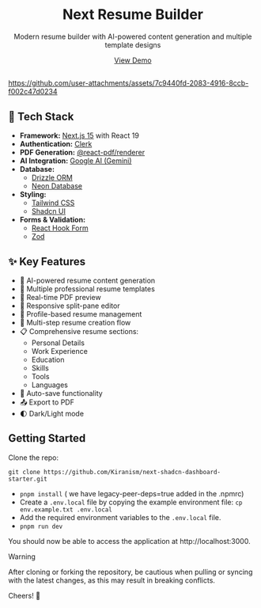 <div align="center">
  <h1>Next Resume Builder</h1>
  <p>Modern resume builder with AI-powered content generation and multiple template designs</p>
<a href="https://dub.sh/next-resume">View Demo</a>
</div>

## 

  https://github.com/user-attachments/assets/7c9440fd-2083-4916-8ccb-f002c47d0234

## 🚀 Tech Stack

- **Framework:** [Next.js 15](https://nextjs.org/) with React 19
- **Authentication:** [Clerk](https://clerk.com/)
- **PDF Generation:** [@react-pdf/renderer](https://react-pdf.org/)
- **AI Integration:** [Google AI (Gemini)](https://ai.google.dev/)
- **Database:**
  - [Drizzle ORM](https://orm.drizzle.team/)
  - [Neon Database](https://neon.tech/)
- **Styling:**
  - [Tailwind CSS](https://tailwindcss.com)
  - [Shadcn UI](https://ui.shadcn.com)
- **Forms & Validation:**
  - [React Hook Form](https://react-hook-form.com/)
  - [Zod](https://zod.dev)

## ✨ Key Features

- 🤖 AI-powered resume content generation
- 📝 Multiple professional resume templates
- 🎨 Real-time PDF preview
- 📱 Responsive split-pane editor
- 👤 Profile-based resume management
- 🔄 Multi-step resume creation flow
- 📋 Comprehensive resume sections:
  - Personal Details
  - Work Experience
  - Education
  - Skills
  - Tools
  - Languages
- 💾 Auto-save functionality
- 📤 Export to PDF
- 🌓 Dark/Light mode

## Getting Started

Clone the repo:

```
git clone https://github.com/Kiranism/next-shadcn-dashboard-starter.git
```

- `pnpm install` ( we have legacy-peer-deps=true added in the .npmrc)
- Create a `.env.local` file by copying the example environment file:
  `cp env.example.txt .env.local`
- Add the required environment variables to the `.env.local` file.
- `pnpm run dev`

You should now be able to access the application at http://localhost:3000.

> [!WARNING]
> After cloning or forking the repository, be cautious when pulling or syncing with the latest changes, as this may result in breaking conflicts.

Cheers! 🥂
